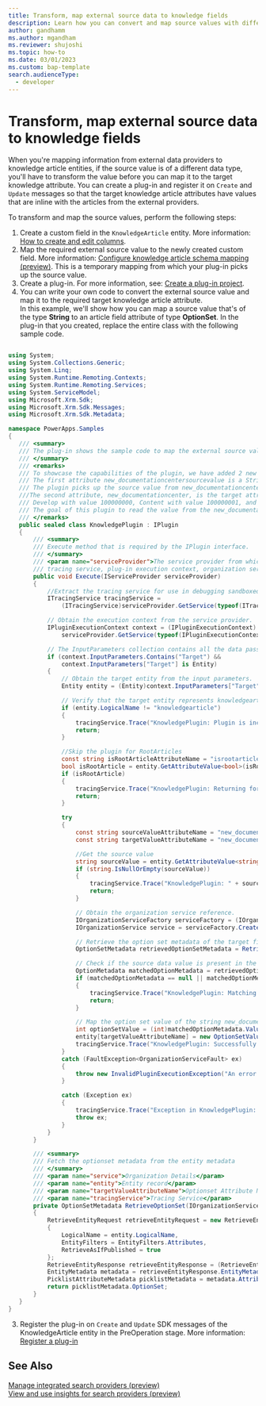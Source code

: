 ```yaml
---
title: Transform, map external source data to knowledge fields
description: Learn how you can convert and map source values with different types to the corresponding knowledge attribute.
author: gandhamm
ms.author: mgandham
ms.reviewer: shujoshi
ms.topic: how-to
ms.date: 03/01/2023
ms.custom: bap-template
search.audienceType: 
  - developer
---
```


# Transform, map external source data to knowledge fields

When you're mapping information from external data providers to knowledge article entities, if the source value is of a different data type, you'll have to transform the value before you can map it to the target knowledge attribute. You can create a plug-in and register it on `Create` and `Update` messages so that the target knowledge article attributes have values that are inline with the articles from the external providers.

To transform and map the source values, perform the following steps:

1. Create a custom field in the `KnowledgeArticle` entity. More information: [How to create and edit columns](/power-apps/maker/data-platform/create-edit-fields).
1.  Map the required external source value to the newly created custom field. More information: [Configure knowledge article schema mapping (preview)](../administer/int-data-mapping.md). This is a temporary mapping from which your plug-in picks up the source value.
1. Create a plug-in. For more information, see: [Create a plug-in project](/power-apps/developer/data-platform/tutorial-write-plug-in#create-a-plug-in-project).
1. You can write your own code to convert the external source value and map it to the required target knowledge article attribute.  
In this example, we'll show how you can map a source value that's of the type **String** to an article field attribute of type **OptionSet**. In the plug-in that you created, replace the entire class with the following sample code.

      
 ``` C#

using System;
using System.Collections.Generic;
using System.Linq;
using System.Runtime.Remoting.Contexts;
using System.Runtime.Remoting.Services;
using System.ServiceModel;
using Microsoft.Xrm.Sdk;
using Microsoft.Xrm.Sdk.Messages;
using Microsoft.Xrm.Sdk.Metadata;

namespace PowerApps.Samples
{
    /// <summary>
    /// The plug-in shows the sample code to map the external source value to the target attribute, when they're of different types
    /// </summary>
    /// <remarks>
    /// To showcase the capabilities of the plugin, we have added 2 new attributes to the KnowledgeArticle entity.
    /// The first attribute new_documentationcentersourcevalue is a String attribute that is mapped to the external source value. This is a temporary mapping that stores the source value.
    /// The plugin picks up the source value from new_documentationcentersourcevalue. The source value can take the following values: Develop, Content, and Test.
    ///The second attribute, new_documentationcenter, is the target attribute of type OptionSet to which the source value must actually be mapped to.
    /// Develop with value 100000000, Content with value 100000001, and Test with value 100000002
    /// The goal of this plugin to read the value from the new_documentationcentersourcevalue, retrieve the option set metadata of the target attribute new_documentationcenter, and map it to the value in new_documentationcentersourcevalue.
    /// </remarks>
    public sealed class KnowledgePlugin : IPlugin
    {
        /// <summary>
        /// Execute method that is required by the IPlugin interface.
        /// </summary>
        /// <param name="serviceProvider">The service provider from which you can obtain the
        /// tracing service, plug-in execution context, organization service, and more.</param>
        public void Execute(IServiceProvider serviceProvider)
        {
            //Extract the tracing service for use in debugging sandboxed plug-ins.
            ITracingService tracingService =
                (ITracingService)serviceProvider.GetService(typeof(ITracingService));

            // Obtain the execution context from the service provider.
            IPluginExecutionContext context = (IPluginExecutionContext)
                serviceProvider.GetService(typeof(IPluginExecutionContext));

            // The InputParameters collection contains all the data passed in the message request.
            if (context.InputParameters.Contains("Target") &&
                context.InputParameters["Target"] is Entity)
            {
                // Obtain the target entity from the input parameters.
                Entity entity = (Entity)context.InputParameters["Target"];

                // Verify that the target entity represents knowledgearticle.
                if (entity.LogicalName != "knowledgearticle")
                {
                    tracingService.Trace("KnowledgePlugin: Plugin is incorrectly called for the entity: " + entity.LogicalName);
                    return;
                }

                //Skip the plugin for RootArticles
                const string isRootArticleAttributeName = "isrootarticle";
                bool isRootArticle = entity.GetAttributeValue<bool>(isRootArticleAttributeName);
                if (isRootArticle)
                {
                    tracingService.Trace("KnowledgePlugin: Returning for Root Article");
                    return;
                }

                try
                {
                    const string sourceValueAttributeName = "new_documentationcentersourcevalue";
                    const string targetValueAttributeName = "new_documentationcenter";

                    //Get the source value
                    string sourceValue = entity.GetAttributeValue<string>(sourceValueAttributeName);
                    if (string.IsNullOrEmpty(sourceValue))
                    {
                        tracingService.Trace("KnowledgePlugin: " + sourceValueAttributeName + " is not set");
                        return;
                    }

                    // Obtain the organization service reference.
                    IOrganizationServiceFactory serviceFactory = (IOrganizationServiceFactory)serviceProvider.GetService(typeof(IOrganizationServiceFactory));
                    IOrganizationService service = serviceFactory.CreateOrganizationService(context.UserId);

                    // Retrieve the option set metadata of the target field.
                    OptionSetMetadata retrievedOptionSetMetadata = RetrieveOptionSet(service, entity, targetValueAttributeName, tracingService);

                    // Check if the source data value is present in the retrieved target option set metadata.
                    OptionMetadata matchedOptionMetadata = retrievedOptionSetMetadata?.Options?.First(optionMetadata => optionMetadata.Label.UserLocalizedLabel.Label == sourceValue);
                    if (matchedOptionMetadata == null || matchedOptionMetadata.Value == null)
                    {
                        tracingService.Trace("KnowledgePlugin: Matching OptionMetadata is not found");
                        return;
                    }

                    // Map the option set value of the string new_documentationcentersourcevalue to the target option set new_documentationcenter.
                    int optionSetValue = (int)matchedOptionMetadata.Value;
                    entity[targetValueAttributeName] = new OptionSetValue(optionSetValue);
                    tracingService.Trace("KnowledgePlugin: Successfully set the value.");
                }
                catch (FaultException<OrganizationServiceFault> ex)
                {
                    throw new InvalidPluginExecutionException("An error occurred in the KnowledgePlugin plug-in." + ex + "\n InnerException: " + ex.InnerException);
                }

                catch (Exception ex)
                {
                    tracingService.Trace("Exception in KnowledgePlugin: {0}", ex);
                    throw ex;
                }
            }
        }

        /// <summary> 
        /// Fetch the optionset metadata from the entity metadata
        /// </summary>
        /// <param name="service">Organization Details</param>
        /// <param name="entity">Entity record</param>
        /// <param name="targetValueAttributeName">Optionset Attribute Name</param>
        /// <param name="tracingService">Tracing Service</param>
        private OptionSetMetadata RetrieveOptionSet(IOrganizationService service, Entity entity, string targetValueAttributeName, ITracingService tracingService)
        {
            RetrieveEntityRequest retrieveEntityRequest = new RetrieveEntityRequest
            {
                LogicalName = entity.LogicalName,
                EntityFilters = EntityFilters.Attributes,
                RetrieveAsIfPublished = true
            };
            RetrieveEntityResponse retrieveEntityResponse = (RetrieveEntityResponse)service.Execute(retrieveEntityRequest);
            EntityMetadata metadata = retrieveEntityResponse.EntityMetadata;
            PicklistAttributeMetadata picklistMetadata = metadata.Attributes.FirstOrDefault(attribute => string.Equals(attribute.LogicalName, targetValueAttributeName, StringComparison.OrdinalIgnoreCase)) as PicklistAttributeMetadata;
            return picklistMetadata.OptionSet;
        }
    }
}


```
	  
3. Register the plug-in on `Create` and `Update` SDK messages of the KnowledgeArticle entity in the PreOperation stage. More information: [Register a plug-in](/power-apps/developer/data-platform/register-plug-in)

## See Also

[Manage integrated search providers (preview)](../administer/add-search-provider.md)<br>
[View and use insights for search providers (preview)](../administer/view-and-use-insights.md)
